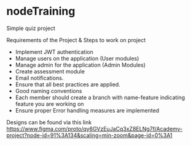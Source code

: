 # nodeTraining
Simple quiz project

Requirements of the Project & Steps to work on project

- Implement JWT authentication 
- Manage users on the application (User modules)
- Manage admin for the application (Admin Modules)
- Create assessment module
- Email notifications.
- Ensure that all best practices are applied.
- Good naming conventions
- Each member should create a branch with name-feature indicating feature you are working on
- Ensure proper Error handling measures are implemented

Designs can be found via this link
https://www.figma.com/proto/qy6GVzEuJaCq3xZ8ELNg7f/Academy-project?node-id=91%3A134&scaling=min-zoom&page-id=0%3A1
